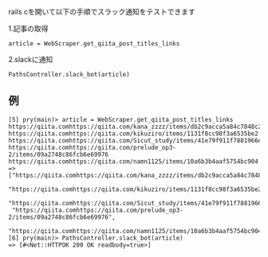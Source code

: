 rails cを開いて以下の手順でスラック通知をテストできます

 1.記事の取得
 
`article = WebScraper.get_qiita_post_titles_links`

 2.slackに通知
 
`PathsController.slack_bot(article)`

## 例
```
[5] pry(main)> article = WebScraper.get_qiita_post_titles_links
https://qiita.comhttps://qiita.com/kana_zzzz/items/db2c9acca5a84c7848c2
https://qiita.comhttps://qiita.com/kikuziro/items/1131f8cc98f3a6535be2
https://qiita.comhttps://qiita.com/Sicut_study/items/41e79f911f7881966e38
https://qiita.comhttps://qiita.com/prelude_op3-2/items/09a2748c86fcb6e69976
https://qiita.comhttps://qiita.com/namn1125/items/10a6b3b4aaf5754bc904
=> ["https://qiita.comhttps://qiita.com/kana_zzzz/items/db2c9acca5a84c7848c2",
 "https://qiita.comhttps://qiita.com/kikuziro/items/1131f8cc98f3a6535be2",
 "https://qiita.comhttps://qiita.com/Sicut_study/items/41e79f911f7881966e38",
 "https://qiita.comhttps://qiita.com/prelude_op3-2/items/09a2748c86fcb6e69976",
 "https://qiita.comhttps://qiita.com/namn1125/items/10a6b3b4aaf5754bc904"]
[6] pry(main)> PathsController.slack_bot(article)
=> [#<Net::HTTPOK 200 OK readbody=true>]
```
